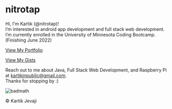 <!---
nitrotap/nitrotap is a ✨ special ✨ repository because its `README.md` (this file) appears on your GitHub profile.
You can click the Preview link to take a look at your changes.
- 💞️ I’m looking to collaborate on ...
  --->

# nitrotap

Hi, I'm Kartik (@nitrotap)!   
I’m interested in android app development and full stack web development. I’m currently enrolled in the University of Minnesota Coding Bootcamp. (Finishing June 2022)

[View My Portfolio](https://nitrotap.github.io/nitrotap/)

[View My Gists](https://gist.github.com/nitrotap)

Reach out to me about Java, Full Stack Web Development, and Raspberry Pi at kartikinpublic@gmail.com.   
Thanks for stopping by :)

![badmath](https://img.shields.io/github/languages/top/nitrotap/nitrotap)



&copy; Kartik Jevaji
